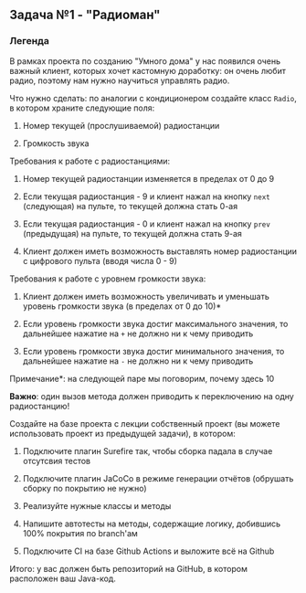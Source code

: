 ## Задача №1 - "Радиоман"

### Легенда

В рамках проекта по созданию "Умного дома" у нас появился очень важный клиент, которых хочет кастомную доработку: он очень любит радио, поэтому нам нужно научиться управлять радио.

Что нужно сделать: по аналогии с кондиционером создайте класс `Radio`, в котором храните следующие поля:

1. Номер текущей (прослушиваемой) радиостанции

1. Громкость звука

Требования к работе с радиостанциями:

1. Номер текущей радиостанции изменяется в пределах от 0 до 9
   
1. Если текущая радиостанция - 9 и клиент нажал на кнопку `next` (следующая) на пульте, то текущей должна стать 0-ая

1. Если текущая радиостанция - 0 и клиент нажал на кнопку `prev` (предыдущая) на пульте, то текущей должна стать 9-ая

1. Клиент должен иметь возможность выставлять номер радиостанции с цифрового пульта (вводя числа 0 - 9)

Требования к работе с уровнем громкости звука:

1. Клиент должен иметь возможность увеличивать и уменьшать уровень громкости звука (в пределах от 0 до 10)*

1. Если уровень громкости звука достиг максимального значения, то дальнейшее нажатие на `+` не должно ни к чему приводить

1. Если уровень громкости звука достиг минимального значения, то дальнейшее нажатие на `-` не должно ни к чему приводить

Примечание*: на следующей паре мы поговорим, почему здесь 10

**Важно**: один вызов метода должен приводить к переключению на одну радиостанцию!

Создайте на базе проекта с лекции собственный проект (вы можете использовать проект из предыдущей задачи), в котором:

1. Подключите плагин Surefire так, чтобы сборка падала в случае отсутсвия тестов

1. Подключите плагин JaCoCo в режиме генерации отчётов (обрушать сборку по покрытию не нужно)

1. Реализуйте нужные классы и методы

1. Напишите автотесты на методы, содержащие логику, добившись 100% покрытия по branch'ам

1. Подключите CI на базе Github Actions и выложите всё на Github

Итого: у вас должен быть репозиторий на GitHub, в котором расположен ваш Java-код.
